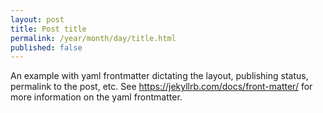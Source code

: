 ```yaml
---
layout: post
title: Post title
permalink: /year/month/day/title.html
published: false
---
```


An example with yaml frontmatter dictating the layout, publishing status,
permalink to the post, etc. See https://jekyllrb.com/docs/front-matter/ for more
information on the yaml frontmatter.

